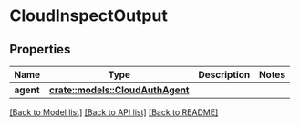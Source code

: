# CloudInspectOutput

## Properties

Name | Type | Description | Notes
------------ | ------------- | ------------- | -------------
**agent** | [**crate::models::CloudAuthAgent**](CloudAuthAgent.md) |  | 

[[Back to Model list]](../README.md#documentation-for-models) [[Back to API list]](../README.md#documentation-for-api-endpoints) [[Back to README]](../README.md)


